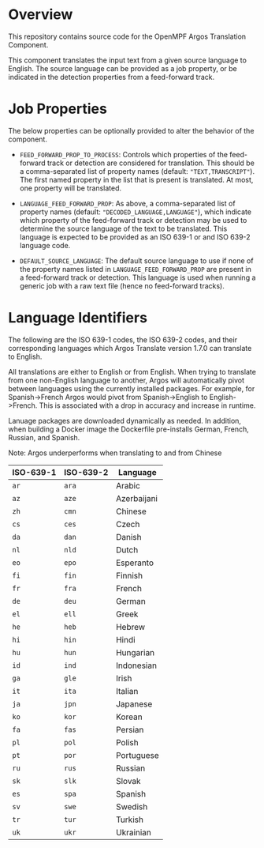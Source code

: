 # Overview

This repository contains source code for the OpenMPF Argos Translation Component. 

This component translates the input text from a given source language to English. The source language can be provided as a job property, or be indicated in the detection properties from a feed-forward track.


# Job Properties
The below properties can be optionally provided to alter the behavior of the component.

- `FEED_FORWARD_PROP_TO_PROCESS`: Controls which properties of the feed-forward track or detection are considered for translation. This should be a comma-separated list of property names (default: `"TEXT,TRANSCRIPT"`). The first named property in the list that is present is translated. At most, one property will be translated.

- `LANGUAGE_FEED_FORWARD_PROP`: As above, a comma-separated list of property names (default: `"DECODED_LANGUAGE,LANGUAGE"`), which indicate which property of the feed-forward track or detection may be used to determine the source language of the text to be translated. This language is expected to be provided as an ISO 639-1 or and ISO 639-2 language code.

- `DEFAULT_SOURCE_LANGUAGE`: The default source language to use if none of the property names listed in `LANGUAGE_FEED_FORWARD_PROP` are present in a feed-forward track or detection. This language is used when running a generic job with a raw text file (hence no feed-forward tracks).


# Language Identifiers
The following are the ISO 639-1 codes, the ISO 639-2 codes, and their corresponding languages which Argos Translate version 1.7.0 can translate to English.

All translations are either to English or from English. When trying to translate from one non-English language to another, Argos will automatically pivot between languages using the currently installed packages. For example, for Spanish->French Argos would pivot from Spanish->English to English->French. This is associated with a drop in accuracy and increase in runtime. 

Lanuage packages are downloaded dynamically as needed. In addition, when building a Docker image the Dockerfile pre-installs German, French, Russian, and Spanish.

Note: Argos underperforms when translating to and from Chinese

| ISO-639-1 | ISO-639-2 | Language         |
| --- |---|------------------|
| `ar` | `ara` | Arabic           |
| `az` | `aze` | Azerbaijani      |
| `zh` | `cmn` | Chinese          |
| `cs` | `ces` | Czech            |
| `da` | `dan` | Danish           |
| `nl` | `nld` | Dutch            |
| `eo` | `epo` | Esperanto        |
| `fi` | `fin` | Finnish          |
| `fr` | `fra` | French           |
| `de` | `deu` | German           |
| `el` | `ell` | Greek            |
| `he` | `heb` | Hebrew           |
| `hi` | `hin` | Hindi            |
| `hu` | `hun` | Hungarian        |
| `id` | `ind` | Indonesian       |
| `ga` | `gle` | Irish            |
| `it` | `ita` | Italian          |
| `ja` | `jpn` | Japanese         |
| `ko` | `kor` | Korean           |
| `fa` | `fas` | Persian          |
| `pl` | `pol` | Polish           |
| `pt` | `por` | Portuguese       |
| `ru` | `rus` | Russian          |
| `sk` | `slk` | Slovak           |
| `es` | `spa` | Spanish          |
| `sv` | `swe` | Swedish          |
| `tr` | `tur` | Turkish          |
| `uk` | `ukr` | Ukrainian        |


